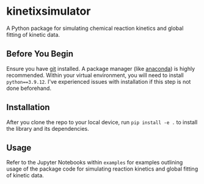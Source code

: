 # kinetixsimulator

A Python package for simulating chemical reaction kinetics and global fitting of kinetic data. 

## Before You Begin

Ensure you have [git](https://git-scm.com/downloads) installed. A package manager (like [anaconda](https://docs.conda.io/projects/conda/en/latest/index.html)) is highly recommended. Within your virtual environment, you will need to install `python==3.9.12`. I've experienced issues with installation if this step is not done beforehand.

## Installation

After you clone the repo to your local device, run `pip install -e .` to install the library and its dependencies.

## Usage

Refer to the Jupyter Notebooks within `examples` for examples outlining usage of the package code for simulating reaction kinetics and global fitting of kinetic data.